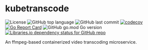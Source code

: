 # kubetranscode
![License](https://img.shields.io/github/license/ssmall/kubetranscode)
![GitHub top language](https://img.shields.io/github/languages/top/ssmall/kubetranscode)
![GitHub last commit](https://img.shields.io/github/last-commit/ssmall/kubetranscode)
[![codecov](https://codecov.io/gh/ssmall/kubetranscode/branch/main/graph/badge.svg?token=YGNNFTALCM)](https://codecov.io/gh/ssmall/kubetranscode)
[![Go Report Card](https://goreportcard.com/badge/github.com/ssmall/kubetranscode)](https://goreportcard.com/report/github.com/ssmall/kubetranscode)
![GitHub go.mod Go version](https://img.shields.io/github/go-mod/go-version/ssmall/kubetranscode)
[![Libraries.io dependency status for GitHub repo](https://img.shields.io/librariesio/github/ssmall/kubetranscode)](https://libraries.io/github/ssmall/kubetranscode)

An ffmpeg-based containerized video transcoding microservice.
